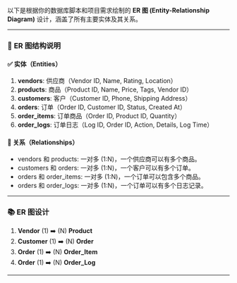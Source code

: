 以下是根据你的数据库脚本和项目需求绘制的 **ER 图 (Entity-Relationship Diagram)** 设计，涵盖了所有主要实体及其关系。

---

### 📝 **ER 图结构说明**
#### ✅ 实体（Entities）
1. **vendors**: 供应商（Vendor ID, Name, Rating, Location）
2. **products**: 商品（Product ID, Name, Price, Tags, Vendor ID）
3. **customers**: 客户（Customer ID, Phone, Shipping Address）
4. **orders**: 订单（Order ID, Customer ID, Status, Created At）
5. **order_items**: 订单商品（Order ID, Product ID, Quantity）
6. **order_logs**: 订单日志（Log ID, Order ID, Action, Details, Log Time）

#### 🔗 关系（Relationships）
- vendors 和 products: 一对多 (1:N)，一个供应商可以有多个商品。
- customers 和 orders: 一对多 (1:N)，一个客户可以有多个订单。
- orders 和 order_items: 一对多 (1:N)，一个订单可以包含多个商品。
- orders 和 order_logs: 一对多 (1:N)，一个订单可以有多个日志记录。

---

### 📚 **ER 图设计**

1. **Vendor** (1) ➡️ (N) **Product**  
2. **Customer** (1) ➡️ (N) **Order**  
3. **Order** (1) ➡️ (N) **Order_Item**  
4. **Order** (1) ➡️ (N) **Order_Log**  

---

